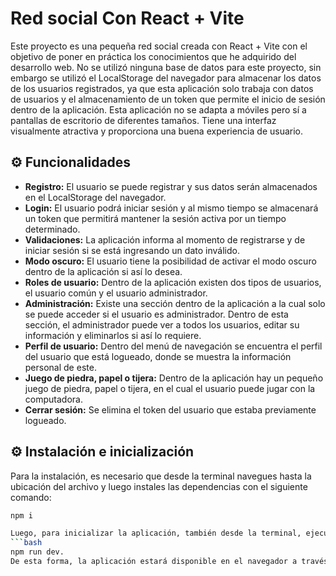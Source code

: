 # Red social Con React + Vite

Este proyecto es una pequeña red social creada con React + Vite con el objetivo de poner en práctica los conocimientos que he adquirido del desarrollo web. No se utilizó ninguna base de datos para este proyecto, sin embargo se utilizó el LocalStorage del navegador para almacenar los datos de los usuarios registrados, ya que esta aplicación solo trabaja con datos de usuarios y el almacenamiento de un token que permite el inicio de sesión dentro de la aplicación. Esta aplicación no se adapta a móviles pero sí a pantallas de escritorio de diferentes tamaños. Tiene una interfaz visualmente atractiva y proporciona una buena experiencia de usuario.

## ⚙ Funcionalidades

- **Registro:** El usuario se puede registrar y sus datos serán almacenados en el LocalStorage del navegador.
- **Login:** El usuario podrá iniciar sesión y al mismo tiempo se almacenará un token que permitirá mantener la sesión activa por un tiempo determinado.
- **Validaciones:** La aplicación informa al momento de registrarse y de iniciar sesión si se está ingresando un dato inválido.
- **Modo oscuro:** El usuario tiene la posibilidad de activar el modo oscuro dentro de la aplicación si así lo desea.
- **Roles de usuario:** Dentro de la aplicación existen dos tipos de usuarios, el usuario común y el usuario administrador.
- **Administración:** Existe una sección dentro de la aplicación a la cual solo se puede acceder si el usuario es administrador. Dentro de esta sección, el administrador puede ver a todos los usuarios, editar su información y eliminarlos si así lo requiere.
- **Perfil de usuario:** Dentro del menú de navegación se encuentra el perfil del usuario que está logueado, donde se muestra la información personal de este.
- **Juego de piedra, papel o tijera:** Dentro de la aplicación hay un pequeño juego de piedra, papel o tijera, en el cual el usuario puede jugar con la computadora.
- **Cerrar sesión:** Se elimina el token del usuario que estaba previamente logueado.

## ⚙ Instalación e inicialización

Para la instalación, es necesario que desde la terminal navegues hasta la ubicación del archivo y luego instales las dependencias con el siguiente comando:

```bash
npm i

Luego, para inicializar la aplicación, también desde la terminal, ejecuta el siguiente comando:
```bash
npm run dev.
De esta forma, la aplicación estará disponible en el navegador a través de un servidor local.

